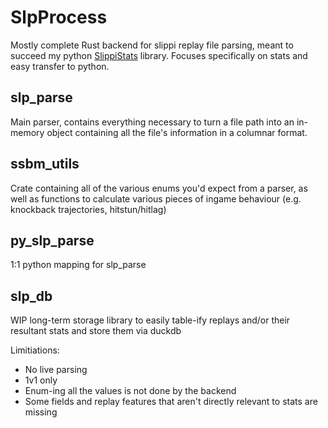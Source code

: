 # SlpProcess

Mostly complete Rust backend for slippi replay file parsing, meant to succeed my python [SlippiStats](https://github.com/Walnut356/SlippiStats) library. Focuses specifically on stats and easy transfer to python.

## slp_parse

Main parser, contains everything necessary to turn a file path into an in-memory object containing all the file's information in a columnar format.

## ssbm_utils

Crate containing all of the various enums you'd expect from a parser, as well as functions to calculate various pieces of ingame behaviour (e.g. knockback trajectories, hitstun/hitlag)

## py_slp_parse

1:1 python mapping for slp_parse

## slp_db

WIP long-term storage library to easily table-ify replays and/or their resultant stats and store them via duckdb




Limitiations:

* No live parsing
* 1v1 only
* Enum-ing all the values is not done by the backend
* Some fields and replay features that aren't directly relevant to stats are missing
